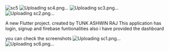 ![sc5](https://github.com/tunkashwinraj/FlutterLoginSignUp/assets/84958360/982db07c-29d9-448f-b538-854ec3718c51)
![Uploading sc4.png…]()
![Uploading sc3.png…]()
![Uploading sc2.png…]()

A new Flutter project.
created by TUNK ASHWIN RAJ
This application has login, signup and firebase funtionalities
also i have provided the dashboard 

you can check the screenshots
![Uploading sc1.png…]()
![Uploading sc6.png…]()
